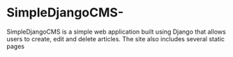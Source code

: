# SimpleDjangoCMS-
SimpleDjangoCMS  is a simple web application built using Django that allows users to create, edit and delete articles. The site also includes several static pages
